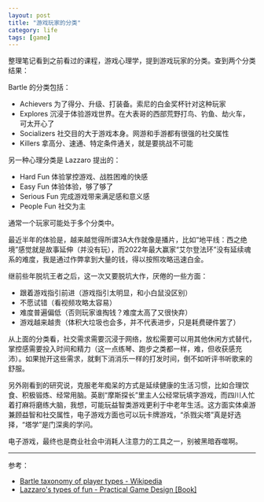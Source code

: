 ```yaml
---
layout: post
title: "游戏玩家的分类"
category: life
tags: [game]
---
```


整理笔记看到之前看过的课程，游戏心理学，提到游戏玩家的分类。查到两个分类结果：

Bartle 的分类包括：

- Achievers 为了得分、升级、打装备。索尼的白金奖杯针对这种玩家
- Explores 沉浸于体验游戏世界。在大表哥的西部荒野打鸟、钓鱼、劫火车，可太开心了
- Socializers 社交目的大于游戏本身。网游和手游都有很强的社交属性
- Killers 拿高分、速通、特定条件通关，就是要挑战不可能

另一种心理分类是 Lazzaro 提出的：

- Hard Fun 体验掌控游戏、战胜困难的快感
- Easy Fun 体验体验，够了够了
- Serious Fun 完成游戏带来满足感和意义感
- People Fun 社交为主

通常一个玩家可能处于多个分类中。

最近半年的体验是，越来越觉得所谓3A大作就像是播片，比如“地平线：西之绝境”感觉就是故事延伸（并没有玩），而2022年最大赢家“艾尔登法环”没有延续魂系的难度，我是通过作弊拿到大量的钱，得以按照攻略迅速白金。

继前些年脱坑王者之后，这一次又要脱坑大作，厌倦的一些方面：

- 跟着游戏指引前进（游戏指引太明显，和小白鼠没区别）
- 不愿试错（看视频攻略太容易）
- 难度普遍偏低（否则玩家谁掏钱？难度太高了又很快弃）
- 游戏越来越贵（体积大垃圾也会多，并不代表进步，只是耗费硬件罢了）

从上面的分类看，社交需求需要沉浸于网络，放松需要可以用其他休闲方式替代，掌控感需要投入时间和精力（这一点练琴、跑步之类都一样，难，但收获感充沛）。如果抛开这些需求，就剩下消消乐一样的打发时间，倒不如听评书听歌来的舒服。

另外刚看到的研究说，克服老年痴呆的方式是延续健康的生活习惯，比如合理饮食、积极锻炼、经常用脑。英剧“摩斯探长”里主人公经常玩填字游戏，而四川人忙着打麻将磨练大脑，我想，可能玩益智类游戏更利于中老年生活。这方面实体桌游兼顾益智和社交属性，电子游戏方面也可以玩卡牌游戏，“杀戮尖塔”真是好选择，“塔学”是门深奥的学问。

电子游戏，最终也是商业社会中消耗人注意力的工具之一，别被黑暗吞噬啊。

---

参考：

- [Bartle taxonomy of player types - Wikipedia](https://en.wikipedia.org/wiki/Bartle_taxonomy_of_player_types)
- [Lazzaro's types of fun - Practical Game Design [Book]](https://www.oreilly.com/library/view/practical-game-design/9781787121799/d1cf4f06-77a0-4f22-9afe-a740c13378bc.xhtml)